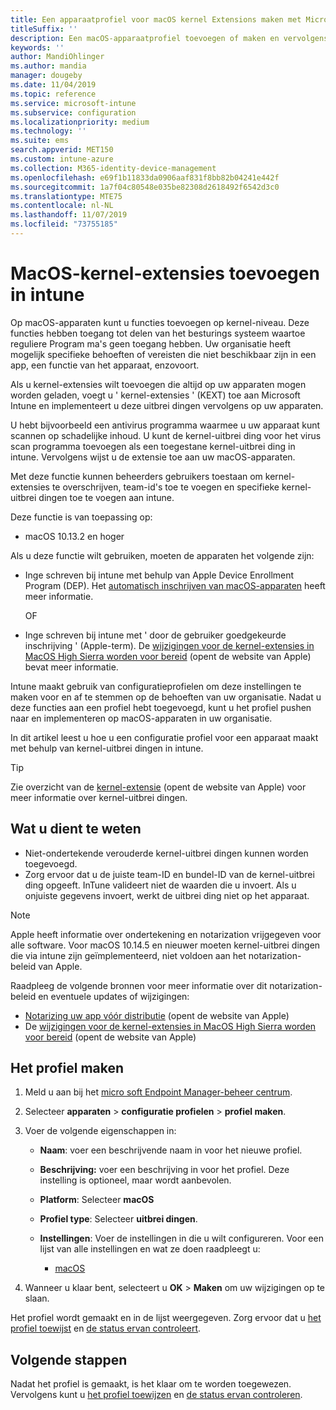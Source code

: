 ```yaml
---
title: Een apparaatprofiel voor macOS kernel Extensions maken met Microsoft Intune-Azure | Microsoft Docs
titleSuffix: ''
description: Een macOS-apparaatprofiel toevoegen of maken en vervolgens de kernel-uitbrei dingen configureren om gebruikers onderdrukking toe te staan, team-ID en een bundel en team-ID toe te voegen in Microsoft Intune.
keywords: ''
author: MandiOhlinger
ms.author: mandia
manager: dougeby
ms.date: 11/04/2019
ms.topic: reference
ms.service: microsoft-intune
ms.subservice: configuration
ms.localizationpriority: medium
ms.technology: ''
ms.suite: ems
search.appverid: MET150
ms.custom: intune-azure
ms.collection: M365-identity-device-management
ms.openlocfilehash: e69f1b11833da0906aaf831f8bb82b04241e442f
ms.sourcegitcommit: 1a7f04c80548e035be82308d2618492f6542d3c0
ms.translationtype: MTE75
ms.contentlocale: nl-NL
ms.lasthandoff: 11/07/2019
ms.locfileid: "73755185"
---
```

# <a name="add-macos-kernel-extensions-in-intune"></a>MacOS-kernel-extensies toevoegen in intune

Op macOS-apparaten kunt u functies toevoegen op kernel-niveau. Deze functies hebben toegang tot delen van het besturings systeem waartoe reguliere Program ma's geen toegang hebben. Uw organisatie heeft mogelijk specifieke behoeften of vereisten die niet beschikbaar zijn in een app, een functie van het apparaat, enzovoort. 

Als u kernel-extensies wilt toevoegen die altijd op uw apparaten mogen worden geladen, voegt u ' kernel-extensies ' (KEXT) toe aan Microsoft Intune en implementeert u deze uitbrei dingen vervolgens op uw apparaten.

U hebt bijvoorbeeld een antivirus programma waarmee u uw apparaat kunt scannen op schadelijke inhoud. U kunt de kernel-uitbrei ding voor het virus scan programma toevoegen als een toegestane kernel-uitbrei ding in intune. Vervolgens wijst u de extensie toe aan uw macOS-apparaten.

Met deze functie kunnen beheerders gebruikers toestaan om kernel-extensies te overschrijven, team-id's toe te voegen en specifieke kernel-uitbrei dingen toe te voegen aan intune.

Deze functie is van toepassing op:

- macOS 10.13.2 en hoger

Als u deze functie wilt gebruiken, moeten de apparaten het volgende zijn:

- Inge schreven bij intune met behulp van Apple Device Enrollment Program (DEP). Het [automatisch inschrijven van macOS-apparaten](../enrollment/device-enrollment-program-enroll-macos.md) heeft meer informatie.

  OF

- Inge schreven bij intune met ' door de gebruiker goedgekeurde inschrijving ' (Apple-term). De [wijzigingen voor de kernel-extensies in MacOS High Sierra worden voor bereid](https://support.apple.com/en-us/HT208019) (opent de website van Apple) bevat meer informatie.

Intune maakt gebruik van configuratieprofielen om deze instellingen te maken voor en af te stemmen op de behoeften van uw organisatie. Nadat u deze functies aan een profiel hebt toegevoegd, kunt u het profiel pushen naar en implementeren op macOS-apparaten in uw organisatie.

In dit artikel leest u hoe u een configuratie profiel voor een apparaat maakt met behulp van kernel-uitbrei dingen in intune.

> [!TIP]
> Zie overzicht van de [kernel-extensie](https://developer.apple.com/library/archive/documentation/Darwin/Conceptual/KernelProgramming/Extend/Extend.html) (opent de website van Apple) voor meer informatie over kernel-uitbrei dingen.

## <a name="what-you-need-to-know"></a>Wat u dient te weten

- Niet-ondertekende verouderde kernel-uitbrei dingen kunnen worden toegevoegd.
- Zorg ervoor dat u de juiste team-ID en bundel-ID van de kernel-uitbrei ding opgeeft. InTune valideert niet de waarden die u invoert. Als u onjuiste gegevens invoert, werkt de uitbrei ding niet op het apparaat.

> [!NOTE]
> Apple heeft informatie over ondertekening en notarization vrijgegeven voor alle software. Voor macOS 10.14.5 en nieuwer moeten kernel-uitbrei dingen die via intune zijn geïmplementeerd, niet voldoen aan het notarization-beleid van Apple.
>
> Raadpleeg de volgende bronnen voor meer informatie over dit notarization-beleid en eventuele updates of wijzigingen:
>
> - [Notarizing uw app vóór distributie](https://developer.apple.com/documentation/security/notarizing_your_app_before_distribution) (opent de website van Apple) 
> - De [wijzigingen voor de kernel-extensies in MacOS High Sierra worden voor bereid](https://support.apple.com/en-us/HT208019) (opent de website van Apple)

## <a name="create-the-profile"></a>Het profiel maken

1. Meld u aan bij het [micro soft Endpoint Manager-beheer centrum](https://go.microsoft.com/fwlink/?linkid=2109431).
2. Selecteer **apparaten** > **configuratie profielen** > **profiel maken**.
3. Voer de volgende eigenschappen in:

    - **Naam**: voer een beschrijvende naam in voor het nieuwe profiel.
    - **Beschrijving:** voer een beschrijving in voor het profiel. Deze instelling is optioneel, maar wordt aanbevolen.
    - **Platform**: Selecteer **macOS**
    - **Profiel type**: Selecteer **uitbrei dingen**.
    - **Instellingen**: Voer de instellingen in die u wilt configureren. Voor een lijst van alle instellingen en wat ze doen raadpleegt u:

        - [macOS](kernel-extensions-settings-macos.md)

4. Wanneer u klaar bent, selecteert u **OK** > **Maken** om uw wijzigingen op te slaan.

Het profiel wordt gemaakt en in de lijst weergegeven. Zorg ervoor dat u [het profiel toewijst](../device-profile-assign.md) en [de status ervan controleert](../device-profile-monitor.md).

## <a name="next-steps"></a>Volgende stappen

Nadat het profiel is gemaakt, is het klaar om te worden toegewezen. Vervolgens kunt u [het profiel toewijzen](../device-profile-assign.md) en [de status ervan controleren](../device-profile-monitor.md).
